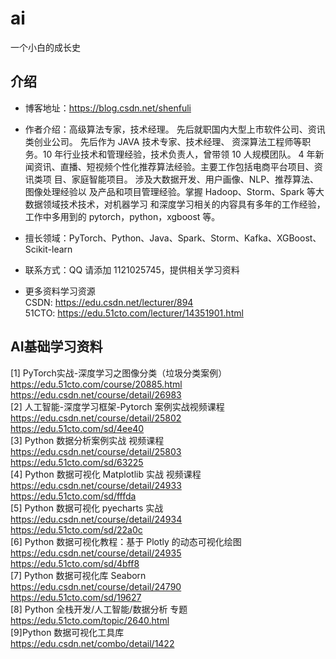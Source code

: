 # ai
一个小白的成长史

## 介绍

* 博客地址：https://blog.csdn.net/shenfuli
* 作者介绍：高级算法专家，技术经理。
先后就职国内大型上市软件公司、资讯类创业公司。 先后作为 JAVA 技术专家、技术经理、
资深算法工程师等职务。10 年行业技术和管理经验，技术负责人，曾带领 10 人规模团队。
4 年新闻资讯、直播、短视频个性化推荐算法经验。主要工作包括电商平台项目、资讯类项
目、家庭智能项目。 涉及大数据开发、用户画像、NLP、推荐算法、图像处理经验以
及产品和项目管理经验。掌握 Hadoop、Storm、Spark 等大数据领域技术技术，对机器学习
和深度学习相关的内容具有多年的工作经验，工作中多用到的 pytorch，python，xgboost 等。

* 擅长领域：PyTorch、Python、Java、Spark、Storm、Kafka、XGBoost、Scikit-learn
* 联系方式：QQ 请添加 1121025745，提供相关学习资料
* 更多资料学习资源<br>
CSDN: https://edu.csdn.net/lecturer/894<br>
51CTO: https://edu.51cto.com/lecturer/14351901.html<br>

## AI基础学习资料
[1] PyTorch实战-深度学习之图像分类（垃圾分类案例） <br>
https://edu.51cto.com/course/20885.html <br>
https://edu.csdn.net/course/detail/26983 <br>
[2] 人工智能-深度学习框架-Pytorch 案例实战视频课程<br>
https://edu.csdn.net/course/detail/25802<br>
https://edu.51cto.com/sd/4ee40<br>
[3] Python 数据分析案例实战 视频课程<br>
https://edu.csdn.net/course/detail/25803<br>
https://edu.51cto.com/sd/63225<br>
[4] Python 数据可视化 Matplotlib 实战 视频课程<br>
https://edu.csdn.net/course/detail/24933<br>
https://edu.51cto.com/sd/fffda<br>
[5] Python 数据可视化 pyecharts 实战<br>
https://edu.csdn.net/course/detail/24934<br>
https://edu.51cto.com/sd/22a0c<br>
[6] Python 数据可视化教程：基于 Plotly 的动态可视化绘图<br>
https://edu.csdn.net/course/detail/24935<br>
https://edu.51cto.com/sd/4bff8<br>
[7] Python 数据可视化库 Seaborn<br>
https://edu.csdn.net/course/detail/24790<br>
https://edu.51cto.com/sd/19627<br>
[8] Python 全栈开发/人工智能/数据分析 专题<br>
https://edu.51cto.com/topic/2640.html<br>
[9]Python 数据可视化工具库<br>
https://edu.csdn.net/combo/detail/1422<br>

